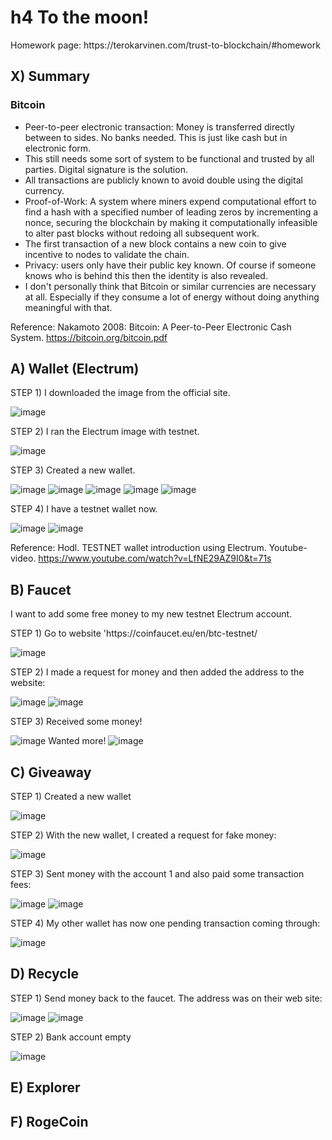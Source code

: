 # h4 To the moon!
<p>Homework page: https://terokarvinen.com/trust-to-blockchain/#homework</p>

## X) Summary
### Bitcoin

* Peer-to-peer electronic transaction: Money is transferred directly between to sides. No banks needed. This is just like cash but in electronic form.
* This still needs some sort of system to be functional and trusted by all parties. Digital signature is the solution.
* All transactions are publicly known to avoid double using the digital currency.
* Proof-of-Work: A system where miners expend computational effort to find a hash with a specified number of leading zeros by incrementing a nonce, securing the blockchain by making it computationally infeasible to alter past blocks without redoing all subsequent work.
* The first transaction of a new block contains a new coin to give incentive to nodes to validate the chain.
* Privacy: users only have their public key known. Of course if someone knows who is behind this then the identity is also revealed.
* I don't personally think that Bitcoin or similar currencies are necessary at all. Especially if they consume a lot of energy without doing anything meaningful with that.

Reference: Nakamoto 2008: Bitcoin: A Peer-to-Peer Electronic Cash System. https://bitcoin.org/bitcoin.pdf

## A) Wallet (Electrum)
STEP 1) I downloaded the image from the official site.

![image](https://github.com/user-attachments/assets/36ce12c9-5948-4ffc-aa74-3eeb9946f90c)

STEP 2) I ran the Electrum image with testnet.

![image](https://github.com/user-attachments/assets/c98902f7-0f9f-4ec1-b521-5ce6b02e5bb0)

STEP 3) Created a new wallet.

![image](https://github.com/user-attachments/assets/386ff651-8512-445d-b079-920944ac9634)
![image](https://github.com/user-attachments/assets/d2fd3033-76a7-49eb-9bfb-05a87f07e9b9)
![image](https://github.com/user-attachments/assets/7e0a323e-a3d4-4e89-a865-61722264fe61)
![image](https://github.com/user-attachments/assets/9f5641f0-992a-4056-b554-47625d789ac8)
![image](https://github.com/user-attachments/assets/7c12e46e-3471-4876-baa5-bf75af192c60)

STEP 4) I have a testnet wallet now.

![image](https://github.com/user-attachments/assets/29d8cd13-ad6c-4e44-bd81-74cdc4469f83)
![image](https://github.com/user-attachments/assets/b31ec313-c967-444f-aa50-4c0b185086f4)

Reference: Hodl. TESTNET wallet introduction using Electrum. Youtube-video. https://www.youtube.com/watch?v=LfNE29AZ9I0&t=71s

## B) Faucet
<p>I want to add some free money to my new testnet Electrum account.</p>
STEP 1) Go to website 'https://coinfaucet.eu/en/btc-testnet/

![image](https://github.com/user-attachments/assets/364dbe94-c7bf-457f-a798-2aea8690924f)

STEP 2) I made a request for money and then added the address to the website:

![image](https://github.com/user-attachments/assets/021d37ae-5401-4d81-9736-eea3a9684ae0)
![image](https://github.com/user-attachments/assets/8658d5bc-67c9-44b1-9d44-7967604bfd29)

STEP 3) Received some money!

![image](https://github.com/user-attachments/assets/7e8141a4-7bb7-4af3-a33e-23285e68237f)
Wanted more!
![image](https://github.com/user-attachments/assets/4df49b3a-13a8-423f-b6e8-e44c30d6437c)

## C) Giveaway
STEP 1) Created a new wallet

![image](https://github.com/user-attachments/assets/37f4c634-ef8a-426d-a6e5-65d4f1c01b6f)

STEP 2) With the new wallet, I created a request for fake money:

![image](https://github.com/user-attachments/assets/e58533d0-6d61-4f46-8778-7b02fd0950ed)

STEP 3) Sent money with the account 1 and also paid some transaction fees:

![image](https://github.com/user-attachments/assets/e3e1d2b2-73b9-4447-909b-96192a6c0a9d)
![image](https://github.com/user-attachments/assets/8845038d-6b4c-4111-ac8d-099fe66f2d29)

STEP 4) My other wallet has now one pending transaction coming through:

![image](https://github.com/user-attachments/assets/d84ea070-1ad3-44c4-aed9-09a34835e5b0)

## D) Recycle
STEP 1) Send money back to the faucet. The address was on their web site:

![image](https://github.com/user-attachments/assets/b1a7af40-eaa8-49b3-9b66-d641a8ded869)
![image](https://github.com/user-attachments/assets/2c556952-0455-4058-933d-565fa6e2a077)

STEP 2) Bank account empty

![image](https://github.com/user-attachments/assets/c3d38b8b-9549-4308-b83d-a0e58573561f)

## E) Explorer

## F) RogeCoin
